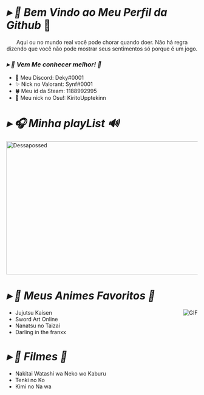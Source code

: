 
#                                                                    *▸ 🍂 Bem Vindo ao Meu Perfil da Github* 🍃
<p align="center"> Aqui ou no mundo real você pode chorar quando doer. Não há regra dizendo que você não pode mostrar seus sentimentos só porque é um jogo.
  
###  *▸ 🚩 Vem Me conhecer melhor! 🎻*

- 🌱 Meu Discord: Deky#0001
- ✨ Nick no Valorant: Synf#0001
- 🍀 Meu id da Steam: 1188992995
- 🌠 Meu nick no Osu!: KiritoUpptekinn

#                                                                    *▸ 🎧 Minha playList 🔊*

</p>
<a href="https://open.spotify.com/user/31rixvqa36wivjxrxbh3exixi7vy" target="blank"><img align="center" src=https://i.pinimg.com/originals/46/2e/87/462e8760149728015a5e671e05becc6d.gif alt="Dessapossed" height="350" width="1012" /></a>
</p>     

#                                                                    *▸ 🔎 Meus Animes Favoritos 🎉*

<img align="right" alt="GIF" src="https://cdn.discordapp.com/attachments/921306445893472266/963668700593004544/ba9c974edabed08eaf383adee8c100a1.gif" />

- Jujutsu Kaisen
- Sword Art Online
- Nanatsu no Taizai
- Darling in the franxx
# *▸ 🎥 Filmes 📼*
- Nakitai Watashi wa Neko wo Kaburu
- Tenki no Ko
- Kimi no Na wa
